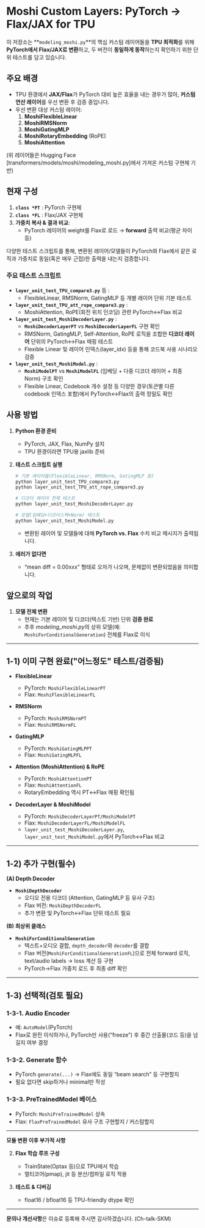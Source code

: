 # Moshi Custom Layers: PyTorch → Flax/JAX for TPU

이 저장소는 **`modeling_moshi.py`**의 핵심 커스텀 레이어들을 **TPU 최적화**를 위해 **PyTorch에서 Flax/JAX로 변환**하고, 두 버전이 **동일하게 동작**하는지 확인하기 위한 단위 테스트를 담고 있습니다.

## 주요 배경

- TPU 환경에서 **JAX/Flax**가 PyTorch 대비 높은 효율을 내는 경우가 많아, **커스텀 연산 레이어**를 우선 변환 후 검증 중입니다.  
- 우선 변환 대상 커스텀 레이어:
  1. **MoshiFlexibleLinear**  
  2. **MoshiRMSNorm**  
  3. **MoshiGatingMLP**  
  4. **MoshiRotaryEmbedding** (RoPE)  
  5. **MoshiAttention**  

(위 레이어들은 Hugging Face [transformers/models/moshi/modeling_moshi.py]에서 가져온 커스텀 구현체 기반)

## 현재 구성

1. **`class *PT`** : PyTorch 구현체  
2. **`class *FL`** : Flax/JAX 구현체  
3. **가중치 복사 & 결과 비교**:  
   - PyTorch 레이어의 weight를 Flax로 로드 → **forward** 출력 비교(평균 차이 등)

다양한 테스트 스크립트를 통해, 변환된 레이어/모델들이 PyTorch와 Flax에서 같은 로직과 가중치로 동일(혹은 매우 근접)한 출력을 내는지 검증합니다.

### 주요 테스트 스크립트

- **`layer_unit_test_TPU_compare3.py`** 등 :  
  - FlexibleLinear, RMSNorm, GatingMLP 등 개별 레이어 단위 기본 테스트  
- **`layer_unit_test_TPU_att_rope_compare3.py`** :  
  - MoshiAttention, RoPE(회전 위치 인코딩) 관련 PyTorch↔Flax 비교  
- **`layer_unit_test_MoshiDecoderLayer.py`** :  
  - **`MoshiDecoderLayerPT`** vs **`MoshiDecoderLayerFL`** 구현 확인  
  - RMSNorm, GatingMLP, Self-Attention, RoPE 로직을 조합한 **디코더 레이어** 단위의 PyTorch↔Flax 매핑 테스트  
  - Flexible Linear 및 레이어 인덱스(layer_idx) 등을 통해 코드북 사용 시나리오 검증  
- **`layer_unit_test_MoshiModel.py`** :  
  - **`MoshiModelPT`** vs **`MoshiModelFL`** (임베딩 + 다중 디코더 레이어 + 최종 Norm) 구조 확인  
  - Flexible Linear, Codebook 개수 설정 등 다양한 경우(토큰별 다른 codebook 인덱스 포함)에서 PyTorch↔Flax의 출력 정밀도 확인

## 사용 방법

1. **Python 환경 준비**  
   - PyTorch, JAX, Flax, NumPy 설치  
   - TPU 환경이라면 TPU용 jaxlib 준비  

2. **테스트 스크립트 실행**
   ```bash
   # 기본 레이어들(FlexibleLinear, RMSNorm, GatingMLP 등)
   python layer_unit_test_TPU_compare3.py
   python layer_unit_test_TPU_att_rope_compare3.py
   
   # 디코더 레이어 전체 테스트
   python layer_unit_test_MoshiDecoderLayer.py

   # 모델(임베딩+디코더스택+Norm) 테스트
   python layer_unit_test_MoshiModel.py
   ```
   - 변환된 레이어 및 모델들에 대해 **PyTorch vs. Flax** 수치 비교 메시지가 출력됩니다.

3. **에러가 없다면**  
   - “mean diff = 0.00xxx” 형태로 오차가 나오며, 문제없이 변환되었음을 의미합니다.

## 앞으로의 작업

1. **모델 전체 변환**  
   - 현재는 기본 레이어 및 디코더(텍스트 기반) 단위 **검증 완료**  
   - 추후 *modeling_moshi.py*의 상위 모델(예: `MoshiForConditionalGeneration`) 전체를 Flax로 이식  

---

## 1-1) 이미 구현 완료("어느정도" 테스트/검증됨)

- **FlexibleLinear**  
  - PyTorch: `MoshiFlexibleLinearPT`  
  - Flax: `MoshiFlexibleLinearFL`  

- **RMSNorm**  
  - PyTorch: `MoshiRMSNormPT`  
  - Flax: `MoshiRMSNormFL`  

- **GatingMLP**  
  - PyTorch: `MoshiGatingMLPPT`  
  - Flax: `MoshiGatingMLPFL`  

- **Attention (MoshiAttention) & RoPE**  
  - PyTorch: `MoshiAttentionPT`  
  - Flax: `MoshiAttentionFL`  
  - RotaryEmbedding 역시 PT↔Flax 매핑 확인됨  

- **DecoderLayer & MoshiModel**  
  - PyTorch: `MoshiDecoderLayerPT/MoshiModelPT`  
  - Flax: `MoshiDecoderLayerFL/MoshiModelFL`  
  - `layer_unit_test_MoshiDecoderLayer.py`, `layer_unit_test_MoshiModel.py`에서 PyTorch↔Flax 비교

---

## 1-2) 추가 구현(필수)

**(A) Depth Decoder**  
- **`MoshiDepthDecoder`**  
  - 오디오 전용 디코더 (Attention, GatingMLP 등 유사 구조)  
  - Flax 버전: `MoshiDepthDecoderFL`  
  - 추가 변환 및 PyTorch↔Flax 단위 테스트 필요

**(B) 최상위 클래스**  
- **`MoshiForConditionalGeneration`**  
  - 텍스트+오디오 결합, `depth_decoder`와 `decoder`를 결합  
  - Flax 버전(`MoshiForConditionalGenerationFL`)으로 전체 forward 로직, text/audio labels → loss 계산 등 구현  
  - PyTorch→Flax 가중치 로드 후 최종 diff 확인

---

## 1-3) 선택적(검토 필요)

### 1-3-1. Audio Encoder
- 예: `AutoModel`(PyTorch)
- Flax로 완전 이식하거나, PyTorch만 사용(“freeze”) 후 중간 산출물(코드 등)을 넘길지 여부 결정

### 1-3-2. Generate 함수
- PyTorch `generate(...)` → Flax에도 동일 “beam search” 등 구현할지
- 필요 없다면 skip하거나 minimal만 작성

### 1-3-3. PreTrainedModel 베이스
- PyTorch: `MoshiPreTrainedModel` 상속
- Flax: `FlaxPreTrainedModel` 유사 구조 구현할지 / 커스텀할지

---

**모듈 변환 이후 부가적 사항**

2. **Flax 학습 루프 구성**  
   - TrainState(Optax 등)으로 TPU에서 학습  
   - 멀티코어(pmap), jit 등 분산/컴파일 로직 적용  

3. **테스트 & 디버깅**     
   - float16 / bfloat16 등 TPU-friendly dtype 확인  

---

**문의나 개선사항**은 이슈로 등록해 주시면 감사하겠습니다. (Ch-talk-SKM)
